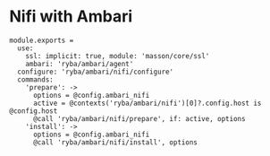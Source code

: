
# Nifi with Ambari

    module.exports =
      use:
        ssl: implicit: true, module: 'masson/core/ssl'
        ambari: 'ryba/ambari/agent'
      configure: 'ryba/ambari/nifi/configure'
      commands:
        'prepare': ->
          options = @config.ambari_nifi
          active = @contexts('ryba/ambari/nifi')[0]?.config.host is @config.host
          @call 'ryba/ambari/nifi/prepare', if: active, options
        'install': ->
          options = @config.ambari_nifi
          @call 'ryba/ambari/nifi/install', options
